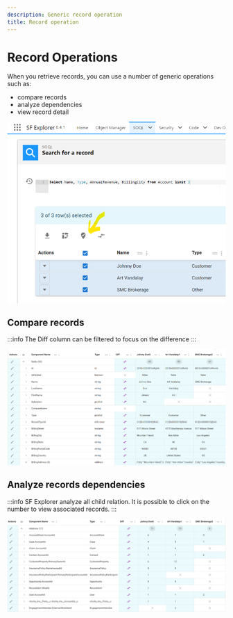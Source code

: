 ```yaml
---
description: Generic record operation
title: Record operation
---
```


# Record Operations

When you retrieve records, you can use a number of generic operations such as:
- compare records
- analyze dependencies
- view record detail

![example](./usage.png) 

## Compare records

:::info
The Diff column can be filtered to focus on the difference
:::

![example](./compare.png) 

## Analyze records dependencies

:::info
SF Explorer analyze all child relation. It is possible to click on the number to view associated records.
:::

![example](./usage_results.png) 